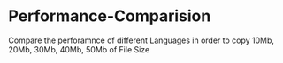 # Performance-Comparision
Compare the perforamnce of different Languages in order to copy 10Mb, 20Mb, 30Mb, 40Mb, 50Mb of File Size
